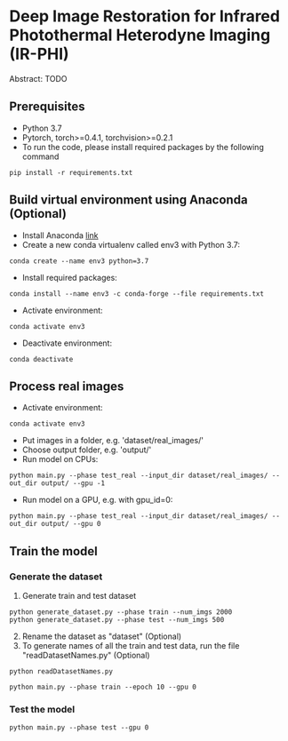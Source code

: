 # Deep Image Restoration for Infrared Photothermal Heterodyne Imaging (IR-PHI)
Abstract: TODO

## Prerequisites
- Python 3.7
- Pytorch, torch>=0.4.1, torchvision>=0.2.1
- To run the code, please install required packages by the following command
```
pip install -r requirements.txt
```
## Build virtual environment using Anaconda (Optional)
- Install Anaconda [link](https://conda.io/projects/conda/en/latest/user-guide/install/windows.html)
- Create a new conda virtualenv called env3 with Python 3.7:
```
conda create --name env3 python=3.7
```
- Install required packages:
```
conda install --name env3 -c conda-forge --file requirements.txt
```
- Activate environment:
```
conda activate env3
```
- Deactivate environment:
```
conda deactivate
```
## Process real images
- Activate environment:
```
conda activate env3
```
- Put images in a folder, e.g. 'dataset/real_images/'
- Choose output folder, e.g. 'output/'
- Run model on CPUs:
```
python main.py --phase test_real --input_dir dataset/real_images/ --out_dir output/ --gpu -1
```
- Run model on a GPU, e.g. with gpu_id=0:
```
python main.py --phase test_real --input_dir dataset/real_images/ --out_dir output/ --gpu 0
```


## Train the model
### Generate the dataset
1. Generate train and test dataset
```
python generate_dataset.py --phase train --num_imgs 2000
python generate_dataset.py --phase test --num_imgs 500
```
2. Rename the dataset as "dataset" (Optional)
3. To generate names of all the train and test data, run the file "readDatasetNames.py" (Optional)
```
python readDatasetNames.py
```
```
python main.py --phase train --epoch 10 --gpu 0
```

### Test the model
```
python main.py --phase test --gpu 0
```